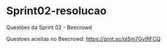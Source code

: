 # Sprint02-resolucao


Questões da Sprint 02 - Beecrowd

Questoes aceitas no Beecrowd: https://prnt.sc/qi5m7Gy9lFCQ

